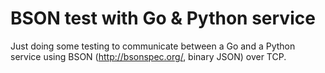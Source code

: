 BSON test with Go & Python service
==================================

Just doing some testing to communicate between a Go and a Python service using
BSON (http://bsonspec.org/, binary JSON) over TCP.
